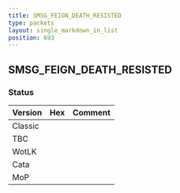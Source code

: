 ```yaml
---
title: SMSG_FEIGN_DEATH_RESISTED
type: packets
layout: single_markdown_in_list
position: 693
---
```


## SMSG_FEIGN_DEATH_RESISTED

### Status

Version    | Hex        | Comment
---------- | ---------- | ---------- 
Classic    |            |
TBC        |            |
WotLK      |            |
Cata       |            |
MoP        |            |